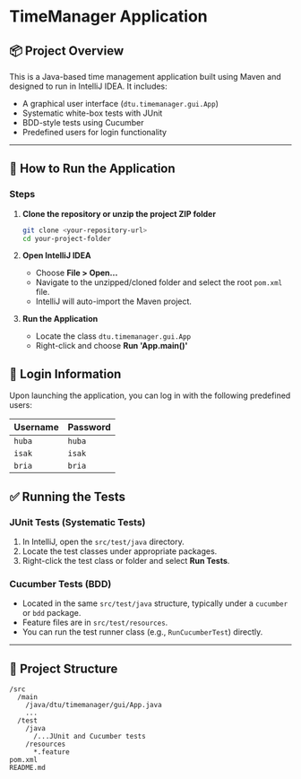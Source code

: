 # TimeManager Application

## 📦 Project Overview
This is a Java-based time management application built using Maven and designed to run in IntelliJ IDEA. It includes:

- A graphical user interface (`dtu.timemanager.gui.App`)
- Systematic white-box tests with JUnit
- BDD-style tests using Cucumber
- Predefined users for login functionality

---

## 🚀 How to Run the Application

### Steps

1. **Clone the repository or unzip the project ZIP folder**
   ```bash
   git clone <your-repository-url>
   cd your-project-folder


2. **Open IntelliJ IDEA**

   * Choose **File > Open...**
   * Navigate to the unzipped/cloned folder and select the root `pom.xml` file.
   * IntelliJ will auto-import the Maven project.

3. **Run the Application**

   * Locate the class `dtu.timemanager.gui.App`
   * Right-click and choose **Run 'App.main()'**


## 🔐 Login Information

Upon launching the application, you can log in with the following predefined users:

| Username | Password |
| -------- | -------- |
| `huba`   | `huba`   |
| `isak`   | `isak`   |
| `bria`   | `bria`   |

## ✅ Running the Tests

### JUnit Tests (Systematic Tests)

1. In IntelliJ, open the `src/test/java` directory.
2. Locate the test classes under appropriate packages.
3. Right-click the test class or folder and select **Run Tests**.

### Cucumber Tests (BDD)

* Located in the same `src/test/java` structure, typically under a `cucumber` or `bdd` package.
* Feature files are in `src/test/resources`.
* You can run the test runner class (e.g., `RunCucumberTest`) directly.

---

## 📁 Project Structure

```
/src
  /main
    /java/dtu/timemanager/gui/App.java
    ...
  /test
    /java
      /...JUnit and Cucumber tests
    /resources
      *.feature
pom.xml
README.md
```